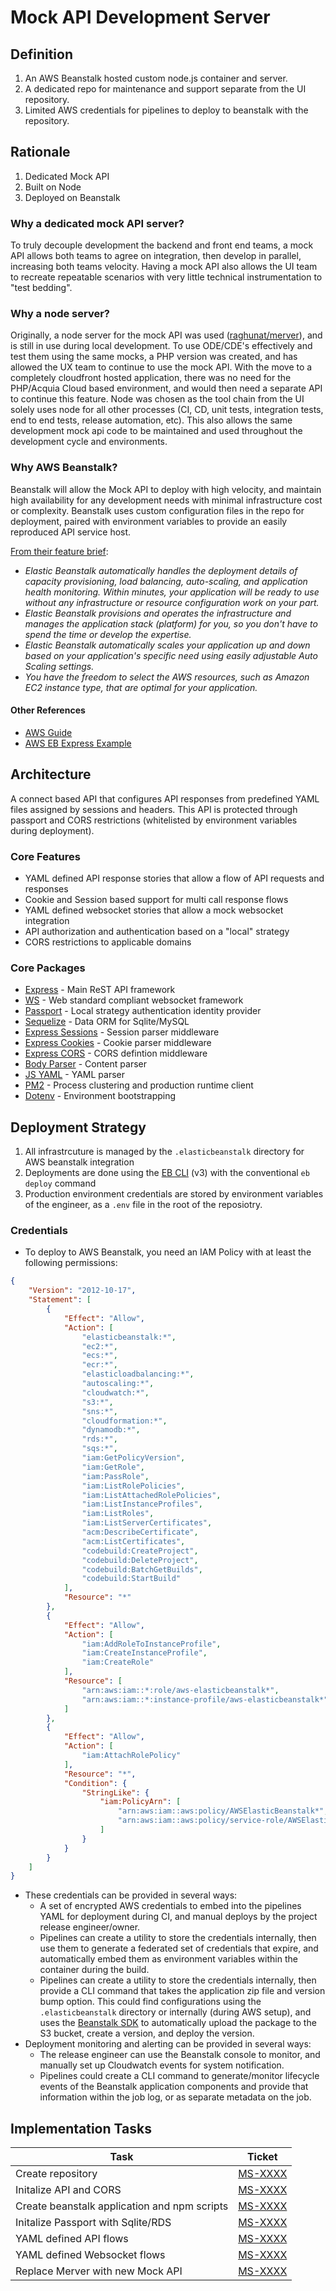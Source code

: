 # Mock API Development Server

## Definition
1. An AWS Beanstalk hosted custom node.js container and server.
2. A dedicated repo for maintenance and support separate from the UI repository.
3. Limited AWS credentials for pipelines to deploy to beanstalk with the repository.

## Rationale
1. Dedicated Mock API
2. Built on Node
3. Deployed on Beanstalk

### Why a dedicated mock API server?
To truly decouple development the backend and front end teams, a mock API allows both teams to agree on integration, then develop in parallel, increasing both teams velocity.  Having a mock API also allows the UI team to recreate repeatable scenarios with very little technical instrumentation to "test bedding".

### Why a node server?
Originally, a node server for the mock API was used ([raghunat/merver](https://github.com/raghunat/merver)), and is still in use during local development.  To use ODE/CDE's effectively and test them using the same mocks, a PHP version was created, and has allowed the UX team to continue to use the mock API.  With the move to a completely cloudfront hosted application, there was no need for the PHP/Acquia Cloud based environment, and would then need a separate API to continue this feature.  Node was chosen as the tool chain from the UI solely uses node for all other processes (CI, CD, unit tests, integration tests, end to end tests, release automation, etc).  This also allows the same development mock api code to be maintained and used throughout the development cycle and environments.

### Why AWS Beanstalk?
Beanstalk will allow the Mock API to deploy with high velocity, and maintain high availability for any development needs with minimal infrastructure cost or complexity. Beanstalk uses custom configuration files in the repo for deployment, paired with environment variables to provide an easily reproduced API service host.

[From their feature brief](https://aws.amazon.com/elasticbeanstalk/):

- *Elastic Beanstalk automatically handles the deployment details of capacity provisioning, load balancing, auto-scaling, and application health monitoring. Within minutes, your application will be ready to use without any infrastructure or resource configuration work on your part.*
- *Elastic Beanstalk provisions and operates the infrastructure and manages the application stack (platform) for you, so you don't have to spend the time or develop the expertise.*
- *Elastic Beanstalk automatically scales your application up and down based on your application's specific need using easily adjustable Auto Scaling settings.*
- *You have the freedom to select the AWS resources, such as Amazon EC2 instance type, that are optimal for your application.*

#### Other References
- [AWS Guide](http://docs.aws.amazon.com/elasticbeanstalk/latest/dg/create_deploy_nodejs.html)
- [AWS EB Express Example](http://docs.aws.amazon.com/elasticbeanstalk/latest/dg/create_deploy_nodejs_express.html)

## Architecture
A connect based API that configures API responses from predefined YAML files assigned by sessions and headers. This API is protected through passport and CORS restrictions (whitelisted by environment variables during deployment).

### Core Features
- YAML defined API response stories that allow a flow of API requests and responses
- Cookie and Session based support for multi call response flows
- YAML defined websocket stories that allow a mock websocket integration
- API authorization and authentication based on a "local" strategy
- CORS restrictions to applicable domains

### Core Packages
- [Express](https://expressjs.com/) - Main ReST API framework
- [WS](https://github.com/websockets/ws) - Web standard compliant websocket framework
- [Passport](http://passportjs.org/) - Local strategy authentication identity provider
- [Sequelize](http://docs.sequelizejs.com/en/v3/) - Data ORM for Sqlite/MySQL
- [Express Sessions](https://github.com/expressjs/session) - Session parser middleware
- [Express Cookies](https://github.com/expressjs/cookie-parser) - Cookie parser middleware
- [Express CORS](https://github.com/expressjs/cors) - CORS defintion middleware
- [Body Parser](https://github.com/expressjs/body-parser) - Content parser
- [JS YAML](https://github.com/nodeca/js-yaml) - YAML parser
- [PM2](http://pm2.keymetrics.io/) - Process clustering and production runtime client
- [Dotenv](https://github.com/motdotla/dotenv) - Environment bootstrapping

## Deployment Strategy
1. All infrastrcuture is managed by the `.elasticbeanstalk` directory for AWS beanstalk integration
2. Deployments are done using the [EB CLI](http://docs.aws.amazon.com/elasticbeanstalk/latest/dg/eb-cli3.html) (v3) with the conventional `eb deploy` command
3. Production environment credentials are stored by environment variables of the engineer, as a `.env` file in the root of the reposiotry.

### Credentials
- To deploy to AWS Beanstalk, you need an IAM Policy with at least the following permissions:

```json
{ 
    "Version": "2012-10-17",
    "Statement": [
        {
            "Effect": "Allow",
            "Action": [
                "elasticbeanstalk:*",
                "ec2:*",
                "ecs:*",
                "ecr:*",
                "elasticloadbalancing:*",
                "autoscaling:*",
                "cloudwatch:*",
                "s3:*",
                "sns:*",
                "cloudformation:*",
                "dynamodb:*",
                "rds:*",
                "sqs:*",
                "iam:GetPolicyVersion",
                "iam:GetRole",
                "iam:PassRole",
                "iam:ListRolePolicies",
                "iam:ListAttachedRolePolicies",
                "iam:ListInstanceProfiles",
                "iam:ListRoles",
                "iam:ListServerCertificates",
                "acm:DescribeCertificate",
                "acm:ListCertificates",
                "codebuild:CreateProject",
                "codebuild:DeleteProject",
                "codebuild:BatchGetBuilds",
                "codebuild:StartBuild"
            ],
            "Resource": "*"
        },
        {
            "Effect": "Allow",
            "Action": [
                "iam:AddRoleToInstanceProfile",
                "iam:CreateInstanceProfile",
                "iam:CreateRole"
            ],
            "Resource": [
                "arn:aws:iam::*:role/aws-elasticbeanstalk*",
                "arn:aws:iam::*:instance-profile/aws-elasticbeanstalk*"
            ]
        },
        {
            "Effect": "Allow",
            "Action": [
                "iam:AttachRolePolicy"
            ],
            "Resource": "*",
            "Condition": {
                "StringLike": {
                    "iam:PolicyArn": [
                        "arn:aws:iam::aws:policy/AWSElasticBeanstalk*",
                        "arn:aws:iam::aws:policy/service-role/AWSElasticBeanstalk*"
                    ]
                }
            }
        }
    ]
}
```
- These credentials can be provided in several ways:
	- A set of encrypted AWS credentials to embed into the pipelines YAML for deployment during CI, and manual deploys by the project release engineer/owner.
	- Pipelines can create a utility to store the credentials internally, then use them to generate a federated set of credentials that expire, and automatically embed them as environment variables within the container during the build.
	- Pipelines can create a utility to store the credentials internally, then provide a CLI command that takes the application zip file and version bump option. This could find configurations using the `.elasticbeanstalk` directory or internally (during AWS setup), and uses the [Beanstalk SDK](https://aws.amazon.com/documentation/elastic-beanstalk/) to automatically upload the package to the S3 bucket, create a version, and deploy the version.
- Deployment monitoring and alerting can be provided in several ways:
	- The release engineer can use the Beanstalk console to monitor, and manually set up Cloudwatch events for system notification.
	- Pipelines could create a CLI command to generate/monitor lifecycle events of the Beanstalk application components and provide that information within the job log, or as separate metadata on the job.

## Implementation Tasks
| Task | Ticket |
| --- | --- |
| Create repository | [MS-XXXX](https://backlog.acquia.com/browse/MS-XXXX) |
| Initalize API and CORS | [MS-XXXX](https://backlog.acquia.com/browse/MS-XXXX) |
| Create beanstalk application and npm scripts | [MS-XXXX](https://backlog.acquia.com/browse/MS-XXXX) |
| Initalize Passport with Sqlite/RDS | [MS-XXXX](https://backlog.acquia.com/browse/MS-XXXX) |
| YAML defined API flows | [MS-XXXX](https://backlog.acquia.com/browse/MS-XXXX) |
| YAML defined Websocket flows | [MS-XXXX](https://backlog.acquia.com/browse/MS-XXXX) |
| Replace Merver with new Mock API | [MS-XXXX](https://backlog.acquia.com/browse/MS-XXXX) |